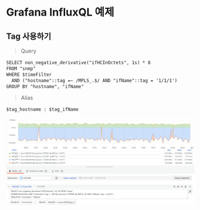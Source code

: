 # Grafana InfluxQL 예제

## Tag 사용하기

> Query

```
SELECT non_negative_derivative("ifHCInOctets", 1s) * 8 
FROM "snmp" 
WHERE $timeFilter 
  AND ("hostname"::tag =~ /MPLS_.$/ AND "ifName"::tag = '1/1/1')
GROUP BY "hostname", "ifName"
```

> Alias

```
$tag_hostname : $tag_ifName
```

![alt text](img/tag_example.png)